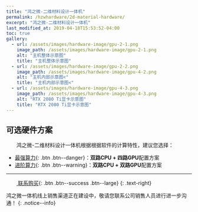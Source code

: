 ```yaml
---
title: "鸿之微-二维材料设计一体机"
permalink: /hzwhardware/2d-material-hardware/
excerpt: "鸿之微-二维材料设计一体机"
last_modified_at: 2019-04-18T15:53:52-04:00
toc: true
gallery:
  - url: /assets/images/hardware-image/gpu-2-1.png
    image_path: /assets/images/hardware-image/gpu-2-1.png
    alt: "主机整体示意图"
    title: "主机整体示意图"
  - url: /assets/images/hardware-image/gpu-2-2.png
    image_path: /assets/images/hardware-image/gpu-4-2.png
    alt: "主机内部示意图<"
    title: "主机内部示意图<"
  - url: /assets/images/hardware-image/gpu-4-3.png
    image_path: /assets/images/hardware-image/gpu-4-3.png
    alt: "RTX 2080 Ti显卡示意图"
    title: "RTX 2080 Ti显卡示意图"
---
```


## 可选硬件方案
&emsp;&emsp;鸿之微-二维材料设计一体机根据根据软件的计算特性，建议您选择：
- [最强算力](/hzwhardware/hardware-2cpu-4gpu/){: .btn .btn--danger}：**双路CPU + 四路GPU**配置方案
- [进阶算力](/hzwhardware/hardware-2cpu-2gpu/){: .btn .btn--warning}：**双路CPU + 双路GPU**配置方案

---

&emsp;&emsp;[<i class="fas fa-shopping-cart"></i> 联系购买](http://hzwtech.com/about/3.html){: .btn .btn--success .btn--large}
{: .text-right}

鸿之微一体机线上销售渠道正在建设中，敬请您联系公司销售人员进行进一步沟通！
{: .notice--info}
